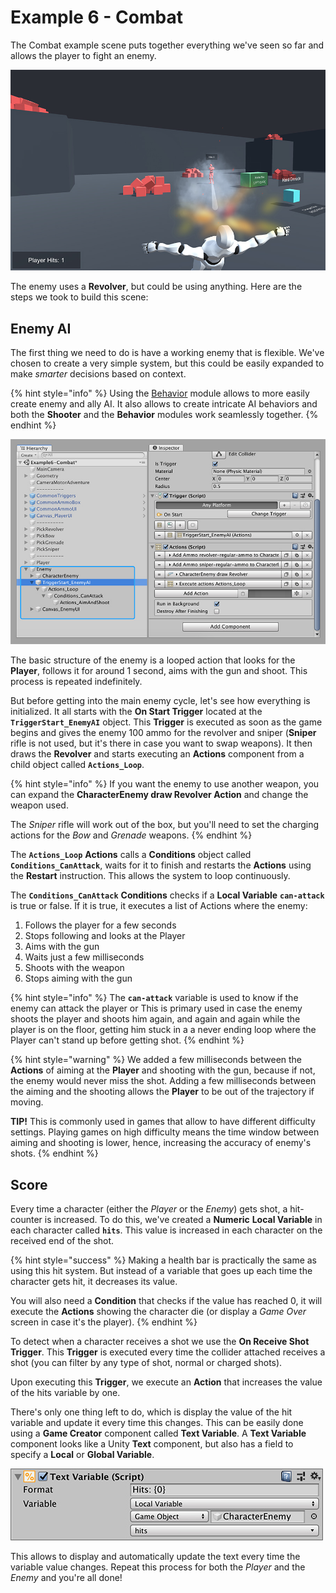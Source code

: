 # Example 6 - Combat

The Combat example scene puts together everything we've seen so far and allows the player to fight an enemy.

![\(Enemy shooting the Player - Hits increased by one\)](../../../.gitbook/assets/example-7-header.jpg)

The enemy uses a **Revolver**, but could be using anything. Here are the steps we took to build this scene:

## Enemy AI

The first thing we need to do is have a working enemy that is flexible. We've chosen to create a very simple system, but this could be easily expanded to make _smarter_ decisions based on context.

{% hint style="info" %}
Using the [Behavior](../../../behavior/behavior/) module allows to more easily create enemy and ally AI. It also allows to create intricate AI behaviors and both the **Shooter** and the **Behavior** modules work seamlessly together.
{% endhint %}

![\(Enemy AI - Initial Trigger with the rest of the succeeding Actions\)](../../../.gitbook/assets/example-7-enemy-ai.jpg)

The basic structure of the enemy is a looped action that looks for the **Player**, follows it for around 1 second, aims with the gun and shoot. This process is repeated indefinitely.

But before getting into the main enemy cycle, let's see how everything is initialized. It all starts with the **On Start Trigger** located at the **`TriggerStart_EnemyAI`** object. This **Trigger** is executed as soon as the game begins and gives the enemy 100 ammo for the revolver and sniper \(**Sniper** rifle is not used, but it's there in case you want to swap weapons\). It then draws the **Revolver** and starts executing an **Actions** component from a child object called **`Actions_Loop`**.

{% hint style="info" %}
If you want the enemy to use another weapon, you can expand the **CharacterEnemy draw Revolver Action** and change the weapon used. 

The _Sniper_ rifle will work out of the box, but you'll need to set the charging actions for the _Bow_ and _Grenade_ weapons.
{% endhint %}

The **`Actions_Loop`** **Actions** calls a **Conditions** object called **`Conditions_CanAttack`**, waits for it to finish and restarts the **Actions** using the **Restart** instruction. This allows the system to loop continuously.

The **`Conditions_CanAttack`** **Conditions** checks if a **Local Variable** **`can-attack`** is true or false. If it is true, it executes a list of Actions where the enemy:

1. Follows the player for a few seconds
2. Stops following and looks at the Player
3. Aims with the gun
4. Waits just a few milliseconds
5. Shoots with the weapon
6. Stops aiming with the gun

{% hint style="info" %}
The **`can-attack`** variable is used to know if the enemy can attack the player or This is primary used in case the enemy shoots the player and shoots him again, and again and again while the player is on the floor, getting him stuck in a a never ending loop where the Player can't stand up before getting shot.
{% endhint %}

{% hint style="warning" %}
We added a few milliseconds between the **Actions** of aiming at the **Player** and shooting with the gun, because if not, the enemy would never miss the shot. Adding a few milliseconds between the aiming and the shooting allows the **Player** to be out of the trajectory if moving.

**TIP!** This is commonly used in games that allow to have different difficulty settings. Playing games on high difficulty means the time window between aiming and shooting is lower, hence, increasing the accuracy of enemy's shots.
{% endhint %}

## Score

Every time a character \(either the _Player_ or the _Enemy_\) gets shot, a hit-counter is increased. To do this, we've created a **Numeric** **Local Variable** in each character called **`hits`**. This value is increased in each character on the received end of the shot.

{% hint style="success" %}
Making a health bar is practically the same as using this hit system. But instead of a variable that goes up each time the character gets hit, it decreases its value.

You will also need a **Condition** that checks if the value has reached 0, it will execute the **Actions** showing the character die \(or display a _Game Over_ screen in case it's the player\).
{% endhint %}

To detect when a character receives a shot we use the **On Receive Shot Trigger**. This **Trigger** is executed every time the collider attached receives a shot \(you can filter by any type of shot, normal or charged shots\).

Upon executing this **Trigger**, we execute an **Action** that increases the value of the hits variable by one.

There's only one thing left to do, which is display the value of the hit variable and update it every time this changes. This can be easily done using a **Game Creator** component called **Text Variable**. A **Text Variable** component looks like a Unity **Text** component, but also has a field to specify a **Local** or **Global Variable**. 

![](../../../.gitbook/assets/example-7-hits-ui.jpg)

This allows to display and automatically update the text every time the variable value changes. Repeat this process for both the _Player_ and the _Enemy_ and you're all done!

